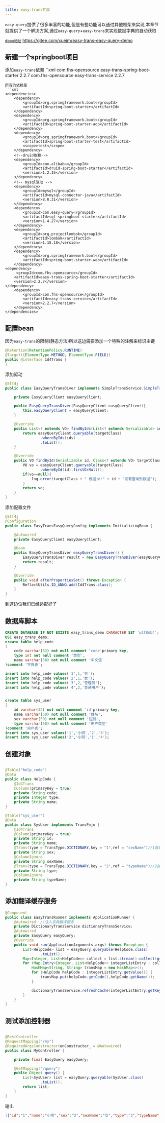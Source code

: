 ```yaml
---
title: easy-trans扩展
---
```


`easy-query`提供了很多丰富的功能,但是有些功能可以通过其他框架来实现,本章节就提供了一个解决方案,通过`easy-query`+`easy-trans`来实现数据字典的自动获取

[`demo地址`](https://gitee.com/xuejm/easy-trans-easy-query-demo)  https://gitee.com/xuejm/easy-trans-easy-query-demo

## 新建一个springboot项目
添加`easy-trans`依赖
``xml
<dependency>
     <groupId>com.fhs-opensource</groupId>
    <artifactId>easy-trans-spring-boot-starter</artifactId>
    <version>2.2.7</version>
</dependency>
<dependency>
    <groupId>com.fhs-opensource</groupId>
    <artifactId>easy-trans-service</artifactId>
    <version>2.2.7</version>
</dependency>
```
所有的依赖是
```xml
<dependencies>
    <dependency>
        <groupId>org.springframework.boot</groupId>
        <artifactId>spring-boot-starter</artifactId>
    </dependency>
    <dependency>
        <groupId>org.springframework.boot</groupId>
        <artifactId>spring-boot-starter-aop</artifactId>
    </dependency>
    <dependency>
        <groupId>org.springframework.boot</groupId>
        <artifactId>spring-boot-starter-test</artifactId>
        <scope>test</scope>
    </dependency>
    <!--druid依赖-->
    <dependency>
        <groupId>com.alibaba</groupId>
        <artifactId>druid-spring-boot-starter</artifactId>
        <version>1.2.15</version>
    </dependency>
    <!-- mysql驱动 -->
    <dependency>
        <groupId>mysql</groupId>
        <artifactId>mysql-connector-java</artifactId>
        <version>8.0.31</version>
    </dependency>
    <dependency>
        <groupId>com.easy-query</groupId>
        <artifactId>sql-springboot-starter</artifactId>
        <version>1.4.27</version>
    </dependency>
    <dependency>
        <groupId>org.projectlombok</groupId>
        <artifactId>lombok</artifactId>
        <version>1.18.18</version>
    </dependency>
    <dependency>
        <groupId>org.springframework.boot</groupId>
        <artifactId>spring-boot-starter-web</artifactId>
    </dependency>
<dependency>
     <groupId>com.fhs-opensource</groupId>
    <artifactId>easy-trans-spring-boot-starter</artifactId>
    <version>2.2.7</version>
</dependency>
    <dependency>
        <groupId>com.fhs-opensource</groupId>
        <artifactId>easy-trans-service</artifactId>
        <version>2.2.7</version>
    </dependency>
</dependencies>
```

## 配置bean
因为`easy-trans`的限制(静态方法)所以这边需要添加一个特殊的注解来标识主键
```java
@Retention(RetentionPolicy.RUNTIME)
@Target({ElementType.METHOD, ElementType.FIELD})
public @interface Id4Trans {
}
```

添加驱动
```java
@Slf4j
public class EasyQueryTransDiver implements SimpleTransService.SimpleTransDiver {

    private EasyQueryClient easyQueryClient;

    public EasyQueryTransDiver(EasyQueryClient easyQueryClient){
        this.easyQueryClient = easyQueryClient;
    }

    @Override
    public List<? extends VO> findByIds(List<? extends Serializable> ids, Class<? extends VO> targetClass, String uniqueField) {
        return easyQueryClient.queryable(targetClass)
                .whereByIds(ids)
                .toList();
    }

    @Override
    public VO findById(Serializable id, Class<? extends VO> targetClass, String uniqueField) {
        VO vo = easyQueryClient.queryable(targetClass)
                .whereById(id).firstOrNull();
        if(vo==null){
            log.error(targetClass + " 根据id:" + id + "没有查询到数据");
        }
        return vo;
    }
}

```

添加配置文件
```java
@Slf4j
@Configuration
public class EasyTransEasyQueryConfig implements InitializingBean {

    @Autowired
    private EasyQueryClient easyQueryClient;

    @Bean
    public EasyQueryTransDiver easyQueryTransDiver() {
        EasyQueryTransDiver result = new EasyQueryTransDiver(easyQueryClient);
        return result;
    }

    @Override
    public void afterPropertiesSet() throws Exception {
        ReflectUtils.ID_ANNO.add(Id4Trans.class);
    }
}
```

到这边位我们已经适配好了

## 数据库脚本
```sql
CREATE DATABASE IF NOT EXISTS easy_trans_demo CHARACTER SET 'utf8mb4';
USE easy_trans_demo;
create table help_code
(
    code varchar(32) not null comment 'code'primary key,
    type int not null comment '类型',
    name varchar(50) not null comment '中文值'
)comment '字典表';

insert into help_code values('1',1,'男');
insert into help_code values('2',1,'女');
insert into help_code values('3',2,'管理员');
insert into help_code values('4',2,'普通用户');


create table sys_user
(
    id varchar(32) not null comment 'id'primary key,
    name varchar(50) not null comment '姓名',
    sex varchar(50) not null comment '性别',
    type varchar(50) not null comment '用户类型'
)comment '用户表';
insert into sys_user values('1','小明','2','3');
insert into sys_user values('2','小刚','1','4');
```

## 创建对象
```java

@Table("help_code")
@Data
public class HelpCode {
    @Id4Trans
    @Column(primaryKey = true)
    private String code;
    private Integer type;
    private String name;
}

@Table("sys_user")
@Data
public class SysUser implements TransPojo {
    @Id4Trans
    @Column(primaryKey = true)
    private String id;
    private String name;
    @Trans(type = TransType.DICTIONARY,key = "1",ref = "sexName")//1就是help_code的type=1
    private String sex;
    @ColumnIgnore
    private String sexName;
    @Trans(type = TransType.DICTIONARY,key = "2",ref = "typeName")//2就是help_code的type=2
    private String type;
    @ColumnIgnore
    private String typeName;
}


```

## 添加翻译缓存服务
```java
@Component
public class EasyTransRunner implements ApplicationRunner {
    @Autowired  //注入字典翻译服务
    private DictionaryTransService dictionaryTransService;
    @Autowired
    private EasyQuery easyQuery;
    @Override
    public void run(ApplicationArguments args) throws Exception {
        List<HelpCode> list = easyQuery.queryable(HelpCode.class)
                .toList();
        Map<Integer, List<HelpCode>> collect = list.stream().collect(groupingBy(o -> o.getType()));
        for (Map.Entry<Integer, List<HelpCode>> integerListEntry : collect.entrySet()) {
            HashMap<String, String> transMap = new HashMap<>();
            for (HelpCode helpCode : integerListEntry.getValue()) {
                transMap.put(helpCode.getCode(),helpCode.getName());
            }

            dictionaryTransService.refreshCache(integerListEntry.getKey().toString(),transMap);
        }
    }
}

```

## 测试添加控制器
```java

@RestController
@RequestMapping("/my")
@RequiredArgsConstructor(onConstructor_ = @Autowired)
public class MyController {

    private final EasyQuery easyQuery;

    @GetMapping("/query")
    public Object query() {
        List<SysUser> list = easyQuery.queryable(SysUser.class)
                .toList();
        return list;
    }
}
```

输出
```json
[{"id":"1","name":"小明","sex":"2","sexName":"女","type":"3","typeName":"管理员"},{"id":"2","name":"小刚","sex":"1","sexName":"男","type":"4","typeName":"普通用户"}]
```